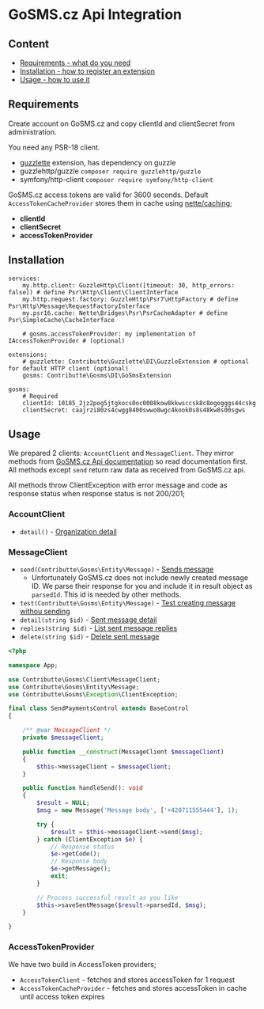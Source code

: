 # GoSMS.cz Api Integration

## Content

- [Requirements - what do you need](#requirements)
- [Installation - how to register an extension](#installation)
- [Usage - how to use it](#usage)


## Requirements

Create account on GoSMS.cz and copy clientId and clientSecret from administration.

You need any PSR-18 client.
- [guzzlette](https://github.com/contributte/guzzlette/) extension, has dependency on guzzle
- guzzlehttp/guzzle `composer require guzzlehttp/guzzle`
- symfony/http-client `composer require symfony/http-client`

GoSMS.cz access tokens are valid for 3600 seconds. Default `AccessTokenCacheProvider` stores them in cache using [nette/caching](https://github.com/nette/caching);

* **clientId**
* **clientSecret**
* **accessTokenProvider**

## Installation

```neon
services:
    my.http.client: GuzzleHttp\Client([timeout: 30, http_errors: false]) # define Psr\Http\Client\ClientInterface
    my.http.request.factory: GuzzleHttp\Psr7\HttpFactory # define Psr\Http\Message\RequestFactoryInterface
    my.psr16.cache: Nette\Bridges\Psr\PsrCacheAdapter # define Psr\SimpleCache\CacheInterface

    # gosms.accessTokenProvider: my implementation of IAccessTokenProvider # (optional)

extensions:
    # guzzlette: Contributte\Guzzlette\DI\GuzzleExtension # optional for default HTTP client (optional)
    gosms: Contributte\Gosms\DI\GoSmsExtension

gosms:
    # Required
    clientId: 10185_2jz2pog5jtgkocs0oc0008kow8kkwsccsk8c8ogogggs44cskg
    clientSecret: caajrzi80zs4cwgg8400swwo8wgc4kook0s8s48kw8s00sgws
```


## Usage

We prepared 2 clients: `AccountClient` and `MessageClient`. They mirror methods from [GoSMS.cz Api documentation](https://doc.gosms.cz/) so read documentation first. All methods except `send` return raw data as received from GoSMS.cz api.

All methods throw ClientException with error message and code as response status when response status is not 200/201;

### AccountClient

* `detail()` - [Organization detail](https://doc.gosms.cz/#detail-organizace)

### MessageClient

* `send(Contributte\Gosms\Entity\Message)` - [Sends message](https://doc.gosms.cz/#jak-poslat-zpravu)
  * Unfortunately GoSMS.cz does not include newly created message ID. We parse their response for you and include it in result object as `parsedId`. This id is needed by other methods.
* `test(Contributte\Gosms\Entity\Message)` - [Test creating message withou sending](https://doc.gosms.cz/#testovaci-vytvoreni-zpravy-bez-odeslani)
* `detail(string $id)` - [Sent message detail](https://doc.gosms.cz/#detail-zpravy)
* `replies(string $id)` - [List sent message replies](https://doc.gosms.cz/#seznam-odpovedi-u-zpravy)
* `delete(string $id)` - [Delete sent message](https://doc.gosms.cz/#smazani-zpravy)


```php
<?php

namespace App;

use Contributte\Gosms\Client\MessageClient;
use Contributte\Gosms\Entity\Message;
use Contributte\Gosms\Exception\ClientException;

final class SendPaymentsControl extends BaseControl
{

	/** @var MessageClient */
	private $messageClient;

	public function __construct(MessageClient $messageClient)
	{
		$this->messageClient = $messageClient;
	}

	public function handleSend(): void
	{
		$result = NULL;
		$msg = new Message('Message body', ['+420711555444'], 1);

		try {
			$result = $this->messageClient->send($msg);
		} catch (ClientException $e) {
			// Response status
			$e->getCode();
			// Response body
			$e->getMessage();
			exit;
		}

		// Process successful result as you like
		$this->saveSentMessage($result->parsedId, $msg);
	}

}
```

### AccessTokenProvider

We have two build in AccessToken providers;

* `AccessTokenClient` - fetches and stores accessToken for 1 request
* `AccessTokenCacheProvider` - fetches and stores accessToken in cache until access token expires
